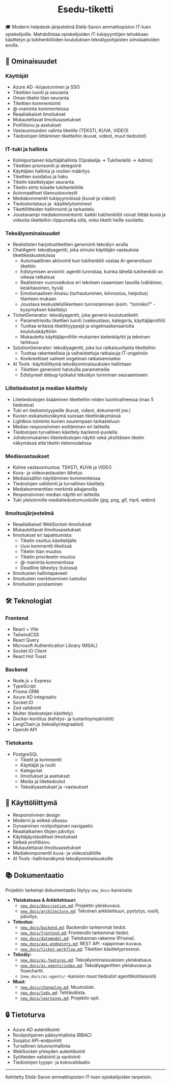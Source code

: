 # <p align='center'>Esedu-tiketti</p>

🎓 Moderni helpdesk-järjestelmä Etelä-Savon ammattiopiston IT-tuen opiskelijoille. Mahdollistaa opiskelijoiden IT-tukipyyntöjen tehokkaan käsittelyn ja tukihenkilöiden koulutuksen tekoälypohjaisten simulaatioiden avulla.

## 🚀 Ominaisuudet

### Käyttäjät
- Azure AD -kirjautuminen ja SSO
- Tikettien luonti ja seuranta
- Oman tiketin tilan seuranta
- Tikettien kommentointi
- @-maininta kommenteissa
- Reaaliaikaiset ilmoitukset
- Mukautettavat ilmoitusasetukset
- Profiilisivu ja asetukset
- Vastausmuodon valinta tiketille (TEKSTI, KUVA, VIDEO)
- Tiedostojen liittäminen tiketteihin (kuvat, videot, muut tiedostot)

### IT-tuki ja hallinta
- Kolmiportainen käyttäjähallinta (Opiskelija → Tukihenkilö → Admin)
- Tikettien priorisointi ja delegointi
- Käyttäjien hallinta ja roolien määritys
- Tikettien suodatus ja haku
- Tiketin käsittelyajan seuranta
- Tiketin siirto toiselle tukihenkilölle
- Automaattiset tilamuutosviestit
- Mediakommentit tukipyynnöissä (kuvat ja videot)
- Tiedostonlataus ja -käsittelytoiminnot
- Tikettiliitteiden hallinnointi ja tarkastelu
- Joustavampi mediakommentointi: kaikki tukihenkilöt voivat liittää kuvia ja videoita tiketteihin riippumatta siitä, onko tiketti heille osoitettu

### Tekoälyominaisuudet
- Realististen harjoitustikettien generointi tekoälyn avulla
- ChatAgent: tekoälyagentti, joka simuloi käyttäjän vastauksia tikettikeskusteluissa
  - Automaattinen aktivointi kun tukihenkilö vastaa AI-generoituun tikettiin
  - Edistymisen arviointi: agentti tunnistaa, kuinka lähellä tukihenkilö on oikeaa ratkaisua
  - Realistinen vuorovaikutus eri teknisen osaamisen tasoilla (vähäinen, keskitasoinen, hyvä)
  - Emotionaalinen ilmaisu (turhautuminen, kiinnostus, helpotus) tilanteen mukaan
  - Joustava keskusteluliikenteen tunnistaminen (esim. "toimiiko?" -kysymyksen käsittely)
- TicketGenerator: tekoälyagentti, joka generoi koulutustiketit
  - Parametrisoitu tikettien luonti (vaikeustaso, kategoria, käyttäjäprofiili)
  - Tuottaa erilaisia tikettityyppejä ja ongelmaskenaarioita koulutuskäyttöön
  - Mukautettu käyttäjäprofiilin mukainen kielenkäyttö ja tekninen tarkkuus
- SolutionGenerator: tekoälyagentti, joka luo ratkaisuohjeita tiketteihin
  - Tuottaa rakenteellisia ja vaiheistettuja ratkaisuja IT-ongelmiin
  - Konkreettiset vaiheet ongelman ratkaisemiseksi
- AI Tools -käyttöliittymä tekoälyominaisuuksien hallintaan
  - Tikettien generointi halutuilla parametreilla
  - Edistyneet debug-työkalut tekoälyn toiminnan seuraamiseen


### Liitetiedostot ja median käsittely
- Liitetiedostojen lisääminen tiketteihin niiden luontivaiheessa (max 5 tiedostoa)
- Tuki eri tiedostotyypeille (kuvat, videot, dokumentit jne.)
- Kuvien esikatselunäkymä suoraan tikettinäkymässä
- Lightbox-toiminto kuvien suurempaan tarkasteluun
- Median responsiivinen esittäminen eri laitteilla
- Tiedostojen turvallinen käsittely backend-puolella
- Johdonmukainen liitetiedostojen näyttö sekä yksittäisen tiketin näkymässä että tiketin tietomodalissa

### Mediavastaukset
- Kolme vastausmuotoa: TEKSTI, KUVA ja VIDEO
- Kuva- ja videovastausten lähetys
- Mediasisällön näyttäminen kommenteissa
- Tiedostojen validointi ja turvallinen käsittely
- Mediakommenttien merkintä aikajanoilla
- Responsiivinen median näyttö eri laitteilla
- Tuki yleisimmille mediatiedostomuodoille (jpg, png, gif, mp4, webm)

### Ilmoitusjärjestelmä
- Reaaliaikaiset WebSocket-ilmoitukset
- Mukautettavat ilmoitusasetukset
- Ilmoitukset eri tapahtumista:
  - Tiketin osoitus käsittelijälle
  - Uusi kommentti tiketissä
  - Tiketin tilan muutos
  - Tiketin prioriteetin muutos
  - @-maininta kommentissa
  - Deadline lähestyy (tulossa)
- Ilmoitusten hallintapaneeli
- Ilmoitusten merkitseminen luetuiksi
- Ilmoitusten poistaminen

## 🛠️ Teknologiat

### Frontend
- React + Vite
- TailwindCSS
- React Query
- Microsoft Authentication Library (MSAL)
- Socket.IO Client
- React Hot Toast

### Backend
- Node.js + Express
- TypeScript
- Prisma ORM
- Azure AD integraatio
- Socket.IO
- Zod validointi
- Multer (tiedostojen käsittely)
- Docker-kontitus (kehitys- ja tuotantoympäristöt)
- LangChain.js (tekoälyintegraatiot)
- OpenAI API

### Tietokanta
- PostgreSQL
  - Tiketit ja kommentit
  - Käyttäjät ja roolit
  - Kategoriat
  - Ilmoitukset ja asetukset
  - Media ja liitetiedostot
  - Tekoälyasetukset ja -vastaukset

## 📱 Käyttöliittymä
- Responsiivinen design
- Moderni ja selkeä ulkoasu
- Dynaaminen roolipohjainen navigaatio
- Reaaliaikainen tilojen päivitys
- Käyttäjäystävälliset ilmoitukset
- Selkeä profiilisivu
- Mukautettavat ilmoitusasetukset
- Mediakomponentit kuva- ja videosisällölle
- AI Tools -hallintanäkymä tekoälyominaisuuksille

## 📚 Dokumentaatio
Projektin tarkempi dokumentaatio löytyy `new_docs`-kansiosta:

- **Yleiskatsaus & Arkkitehtuuri:**
  - [`new_docs/description.md`](./new_docs/description.md): Projektin yleiskuvaus.
  - [`new_docs/architecture.md`](./new_docs/architecture.md): Tekninen arkkitehtuuri, pystytys, roolit, päivitys.
- **Toteutus:**
  - [`new_docs/backend.md`](./new_docs/backend.md): Backendin tarkemmat tiedot.
  - [`new_docs/frontend.md`](./new_docs/frontend.md): Frontendin tarkemmat tiedot.
  - [`new_docs/datamodel.md`](./new_docs/datamodel.md): Tietokannan rakenne (Prisma).
  - [`new_docs/api-endpoints.md`](./new_docs/api-endpoints.md): REST API -rajapinnan kuvaus.
  - [`new_docs/ticket-workflow.md`](./new_docs/ticket-workflow.md): Tikettien käsittelyprosessi.
- **Tekoäly:**
  - [`new_docs/ai-features.md`](./new_docs/ai-features.md): Tekoälyominaisuuksien yleiskatsaus.
  - [`new_docs/ai-agents/index.md`](./new_docs/ai-agents/index.md): Tekoälyagenttien yleiskuvaus ja flowchartit.
  - (`new_docs/ai-agents/` -kansion muut tiedostot agenttikohtaisesti)
- **Muut:**
  - [`new_docs/changelog.md`](./new_docs/changelog.md): Muutosloki.
  - [`new_docs/todo.md`](./new_docs/todo.md): Tehtävälista.
  - [`new_docs/learnings.md`](./new_docs/learnings.md): Projektin opit.

## 🔒 Tietoturva
- Azure AD autentikointi
- Roolipohjainen pääsynhallinta (RBAC)
- Suojatut API-endpointit
- Turvallinen istunnonhallinta
- WebSocket-yhteyden autentikointi
- Syötteiden validointi ja sanitointi
- Tiedostojen tyyppi- ja kokovalidaatio

---
Kehitetty Etelä-Savon ammattiopiston IT-tuen opiskelijoiden tarpeisiin.
